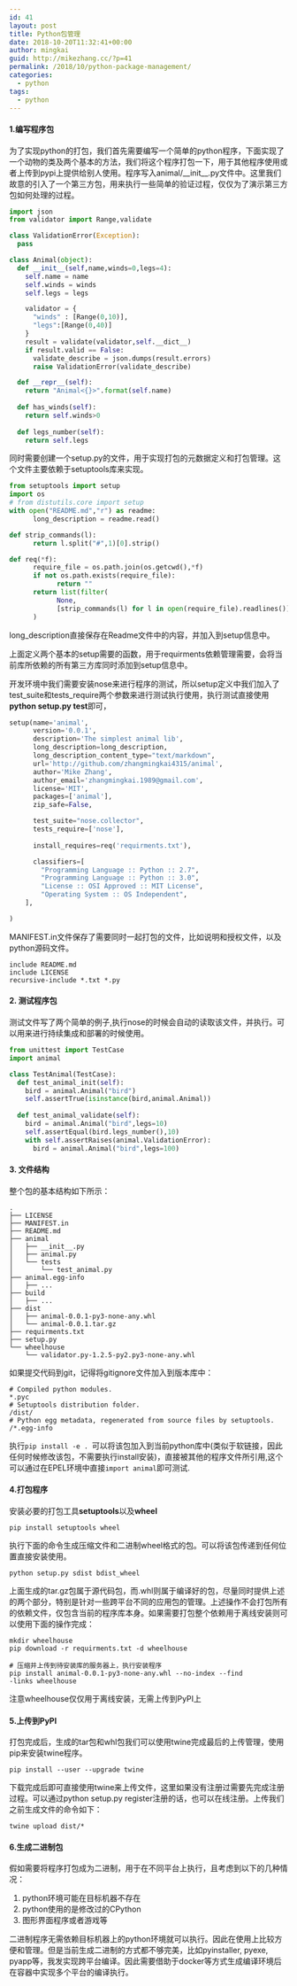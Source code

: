 ```yaml
---
id: 41
layout: post
title: Python包管理
date: 2018-10-20T11:32:41+00:00
author: mingkai
guid: http://mikezhang.cc/?p=41
permalink: /2018/10/python-package-management/
categories:
  - python
tags:
  - python
---
```


#### 1.编写程序包

为了实现python的打包，我们首先需要编写一个简单的python程序，下面实现了一个动物的类及两个基本的方法，我们将这个程序打包一下，用于其他程序使用或者上传到pypi上提供给别人使用。程序写入animal/\_\_init\_\_.py文件中。这里我们故意的引入了一个第三方包，用来执行一些简单的验证过程，仅仅为了演示第三方包如何处理的过程。

```python
import json
from validator import Range,validate

class ValidationError(Exception):
  pass

class Animal(object):
  def __init__(self,name,winds=0,legs=4):
    self.name = name
    self.winds = winds
    self.legs = legs

    validator = {
      "winds" : [Range(0,10)],
      "legs":[Range(0,40)]  
    }
    result = validate(validator,self.__dict__)
    if result.valid == False:
      validate_describe = json.dumps(result.errors)
      raise ValidationError(validate_describe)

  def __repr__(self):
    return "Animal<{}>".format(self.name)
  
  def has_winds(self):
    return self.winds>0
  
  def legs_number(self):
    return self.legs

```

同时需要创建一个setup.py的文件，用于实现打包的元数据定义和打包管理。这个文件主要依赖于setuptools库来实现。

```python
from setuptools import setup
import os
# from distutils.core import setup
with open("README.md","r") as readme:
      long_description = readme.read()

def strip_commands(l):
      return l.split("#",1)[0].strip()

def req(*f):
      require_file = os.path.join(os.getcwd(),*f)
      if not os.path.exists(require_file):
            return ""
      return list(filter(
            None,
            [strip_commands(l) for l in open(require_file).readlines()])
      )
```
long_description直接保存在Readme文件中的内容，并加入到setup信息中。

上面定义两个基本的setup需要的函数，用于requirments依赖管理需要，会将当前库所依赖的所有第三方库同时添加到setup信息中。

开发环境中我们需要安装nose来进行程序的测试，所以setup定义中我们加入了test_suite和tests_require两个参数来进行测试执行使用，执行测试直接使用
**python setup.py test**即可，

```python
setup(name='animal',
      version='0.0.1',
      description='The simplest animal lib',
      long_description=long_description,
      long_description_content_type="text/markdown",
      url='http://github.com/zhangmingkai4315/animal',
      author='Mike Zhang',
      author_email='zhangmingkai.1989@gmail.com',
      license='MIT',
      packages=['animal'],
      zip_safe=False,

      test_suite="nose.collector",
      tests_require=['nose'],
      
      install_requires=req('requirments.txt'),

      classifiers=[
        "Programming Language :: Python :: 2.7",
        "Programming Language :: Python :: 3.0",
        "License :: OSI Approved :: MIT License",
        "Operating System :: OS Independent",
    ],

)
```
MANIFEST.in文件保存了需要同时一起打包的文件，比如说明和授权文件，以及python源码文件。

```
include README.md
include LICENSE
recursive-include *.txt *.py
```

#### 2. 测试程序包

测试文件写了两个简单的例子,执行nose的时候会自动的读取该文件，并执行。可以用来进行持续集成和部署的时候使用。

```python
from unittest import TestCase 
import animal

class TestAnimal(TestCase):
  def test_animal_init(self):
    bird = animal.Animal("bird")
    self.assertTrue(isinstance(bird,animal.Animal))
  
  def test_animal_validate(self):
    bird = animal.Animal("bird",legs=10)
    self.assertEqual(bird.legs_number(),10)
    with self.assertRaises(animal.ValidationError):
      bird = animal.Animal("bird",legs=100)
```

#### 3. 文件结构

整个包的基本结构如下所示：

```shell
.
├── LICENSE
├── MANIFEST.in
├── README.md
├── animal
│   ├── __init__.py
│   ├── animal.py
│   └── tests
│       └── test_animal.py
├── animal.egg-info
│   ├── ...
├── build
│   ├── ...
├── dist
│   ├── animal-0.0.1-py3-none-any.whl
│   └── animal-0.0.1.tar.gz
├── requirments.txt
├── setup.py
└── wheelhouse
    └── validator.py-1.2.5-py2.py3-none-any.whl

```

如果提交代码到git，记得将gitignore文件加入到版本库中：

```
# Compiled python modules.
*.pyc
# Setuptools distribution folder.
/dist/
# Python egg metadata, regenerated from source files by setuptools.
/*.egg-info
```
执行```pip install -e . ```可以将该包加入到当前python库中(类似于软链接，因此任何时候修改该包，不需要执行install安装)，直接被其他的程序文件所引用,这个可以通过在EPEL环境中直接```import animal```即可测试. 

#### 4.打包程序

安装必要的打包工具**setuptools**以及**wheel**
```
pip install setuptools wheel
```
执行下面的命令生成压缩文件和二进制wheel格式的包。可以将该包传递到任何位置直接安装使用。

```
python setup.py sdist bdist_wheel
```
上面生成的tar.gz包属于源代码包，而.whl则属于编译好的包，尽量同时提供上述的两个部分，特别是针对一些跨平台不同的应用包的管理。上述操作不会打包所有的依赖文件，仅包含当前的程序库本身。如果需要打包整个依赖用于离线安装则可以使用下面的操作完成：
```
mkdir wheelhouse
pip download -r requirments.txt -d wheelhouse

# 压缩并上传到待安装库的服务器上，执行安装程序
pip install animal-0.0.1-py3-none-any.whl --no-index --find
-links wheelhouse
```

注意wheelhouse仅仅用于离线安装，无需上传到PyPI上

#### 5.上传到PyPI

打包完成后，生成的tar包和whl包我们可以使用twine完成最后的上传管理，使用pip来安装twine程序。

```
pip install --user --upgrade twine
```

下载完成后即可直接使用twine来上传文件，这里如果没有注册过需要先完成注册过程。可以通过python setup.py register注册的话，也可以在线注册。上传我们之前生成文件的命令如下：


```
twine upload dist/* 
```

#### 6.生成二进制包

假如需要将程序打包成为二进制，用于在不同平台上执行，且考虑到以下的几种情况：
1. python环境可能在目标机器不存在
2. python使用的是修改过的CPython
3. 图形界面程序或者游戏等

二进制程序无需依赖目标机器上的python环境就可以执行。因此在使用上比较方便和管理。但是当前生成二进制的方式都不够完美，比如pyinstaller, pyexe, pyapp等，我发实现跨平台编译。因此需要借助于docker等方式生成编译环境后在容器中实现多个平台的编译执行。




